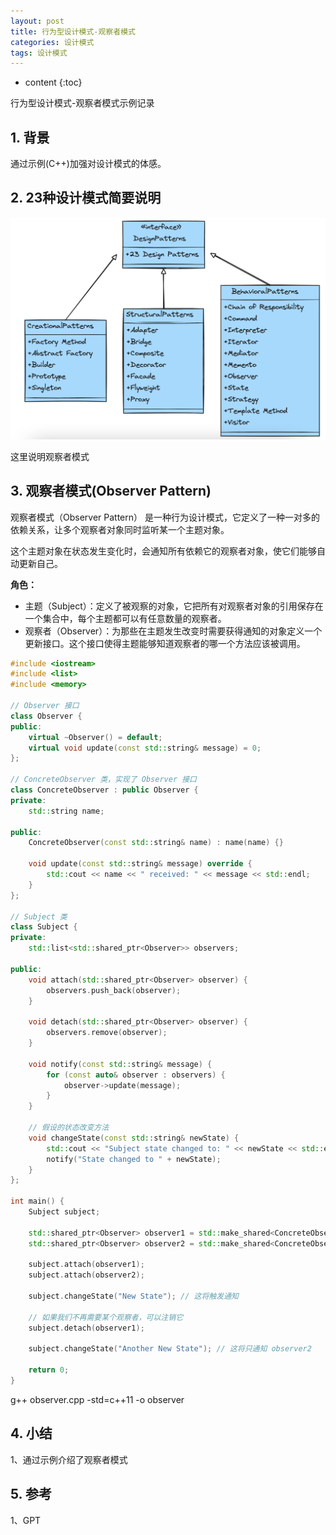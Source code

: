 ```yaml
---
layout: post
title: 行为型设计模式-观察者模式
categories: 设计模式
tags: 设计模式
---
```


* content
{:toc}

行为型设计模式-观察者模式示例记录



## 1. 背景

通过示例(C++)加强对设计模式的体感。

## 2. 23种设计模式简要说明

![23种设计模式](/images/2024-05-12-20240512100608.png)

这里说明观察者模式

## 3. 观察者模式(Observer Pattern)

观察者模式（Observer Pattern） 是一种行为设计模式，它定义了一种一对多的依赖关系，让多个观察者对象同时监听某一个主题对象。

这个主题对象在状态发生变化时，会通知所有依赖它的观察者对象，使它们能够自动更新自己。

**角色：**

* 主题（Subject）：定义了被观察的对象，它把所有对观察者对象的引用保存在一个集合中，每个主题都可以有任意数量的观察者。
* 观察者（Observer）：为那些在主题发生改变时需要获得通知的对象定义一个更新接口。这个接口使得主题能够知道观察者的哪一个方法应该被调用。

```cpp
#include <iostream>  
#include <list>  
#include <memory>  
  
// Observer 接口  
class Observer {  
public:  
    virtual ~Observer() = default;  
    virtual void update(const std::string& message) = 0;  
};  
  
// ConcreteObserver 类，实现了 Observer 接口  
class ConcreteObserver : public Observer {  
private:  
    std::string name;  
  
public:  
    ConcreteObserver(const std::string& name) : name(name) {}  
  
    void update(const std::string& message) override {  
        std::cout << name << " received: " << message << std::endl;  
    }  
};  
  
// Subject 类  
class Subject {  
private:  
    std::list<std::shared_ptr<Observer>> observers;  
  
public:  
    void attach(std::shared_ptr<Observer> observer) {  
        observers.push_back(observer);  
    }  
  
    void detach(std::shared_ptr<Observer> observer) {  
        observers.remove(observer);  
    }  
  
    void notify(const std::string& message) {  
        for (const auto& observer : observers) {  
            observer->update(message);  
        }  
    }  
  
    // 假设的状态改变方法  
    void changeState(const std::string& newState) {  
        std::cout << "Subject state changed to: " << newState << std::endl;  
        notify("State changed to " + newState);  
    }  
};  
  
int main() {  
    Subject subject;  
  
    std::shared_ptr<Observer> observer1 = std::make_shared<ConcreteObserver>("Observer 1");  
    std::shared_ptr<Observer> observer2 = std::make_shared<ConcreteObserver>("Observer 2");  
  
    subject.attach(observer1);  
    subject.attach(observer2);  
  
    subject.changeState("New State"); // 这将触发通知  
  
    // 如果我们不再需要某个观察者，可以注销它  
    subject.detach(observer1);  
  
    subject.changeState("Another New State"); // 这将只通知 observer2  
  
    return 0;  
}
```

g++ observer.cpp -std=c++11 -o observer

## 4. 小结

1、通过示例介绍了观察者模式

## 5. 参考

1、GPT
